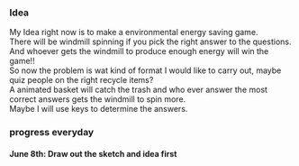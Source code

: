 ### Idea
My Idea right now is to make a environmental energy saving game.  
There will be windmill spinning if you pick the right answer to the questions.  
And whoever gets the windmill to produce enough energy will win the game!!  
So now the problem is wat kind of format I would like to carry out, maybe quiz people on the right recycle items?  
A animated basket will catch the trash and who ever answer the most correct answers gets the windmill to spin more.  
Maybe I will use keys to determine the answers.

### progress everyday
#### June 8th: Draw out the sketch and idea first

